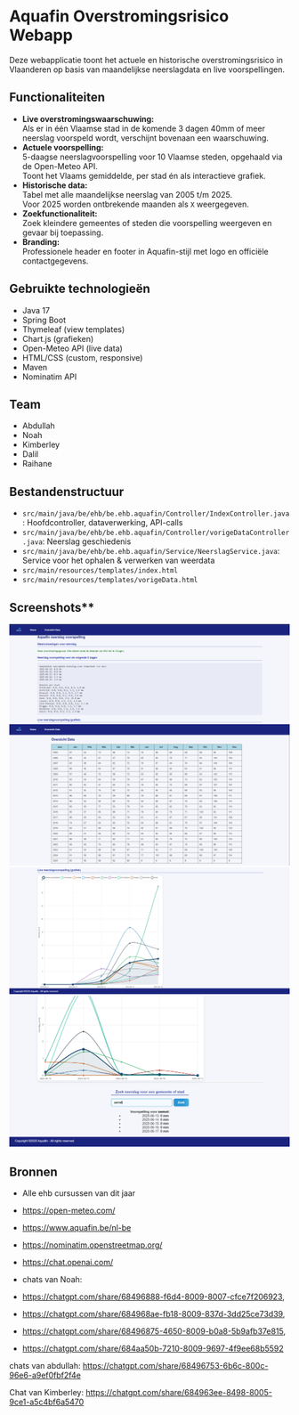 # Aquafin Overstromingsrisico Webapp

Deze webapplicatie toont het actuele en historische overstromingsrisico in Vlaanderen op basis van maandelijkse neerslagdata en live voorspellingen.

## Functionaliteiten

- **Live overstromingswaarschuwing:**  
  Als er in één Vlaamse stad in de komende 3 dagen 40mm of meer neerslag voorspeld wordt, verschijnt bovenaan een waarschuwing.
- **Actuele voorspelling:**  
  5-daagse neerslagvoorspelling voor 10 Vlaamse steden, opgehaald via de Open-Meteo API.  
  Toont het Vlaams gemiddelde, per stad én als interactieve grafiek.
- **Historische data:**  
  Tabel met alle maandelijkse neerslag van 2005 t/m 2025.  
  Voor 2025 worden ontbrekende maanden als `X` weergegeven.
- **Zoekfunctionaliteit:**  
  Zoek kleindere gemeentes of steden die voorspelling weergeven
  en gevaar bij toepassing.
- **Branding:**  
  Professionele header en footer in Aquafin-stijl met logo en officiële contactgegevens.

## Gebruikte technologieën

- Java 17
- Spring Boot
- Thymeleaf (view templates)
- Chart.js (grafieken)
- Open-Meteo API (live data)
- HTML/CSS (custom, responsive)
- Maven
- Nominatim API
## Team

- Abdullah
- Noah
- Kimberley
- Dalil
- Raihane



## Bestandenstructuur

- `src/main/java/be/ehb/be.ehb.aquafin/Controller/IndexController.java`: Hoofdcontroller, dataverwerking, API-calls
- `src/main/java/be/ehb/be.ehb.aquafin/Controller/vorigeDataController.java`: Neerslag geschiedenis
- `src/main/java/be/ehb/be.ehb.aquafin/Service/NeerslagService.java`: Service voor het ophalen & verwerken van weerdata
- `src/main/resources/templates/index.html`
- `src/main/resources/templates/vorigeData.html`
## Screenshots**
![api.png](screenshots/api.png)
![geschiedenis.png](screenshots/geschiedenis.png)
![grafiek.png](screenshots/grafiek.png)
![KleineSteden.png](screenshots/KleineSteden.png)
## Bronnen
- Alle ehb cursussen van dit jaar
- https://open-meteo.com/
- https://www.aquafin.be/nl-be
- https://nominatim.openstreetmap.org/
- https://chat.openai.com/  

- chats van Noah: 
- https://chatgpt.com/share/68496888-f6d4-8009-8007-cfce7f206923,
- https://chatgpt.com/share/684968ae-fb18-8009-837d-3dd25ce73d39, 
- https://chatgpt.com/share/68496875-4650-8009-b0a8-5b9afb37e815,
- https://chatgpt.com/share/684aa50b-7210-8009-9697-4f9ee68b5592

chats van abdullah:
https://chatgpt.com/share/68496753-6b6c-800c-96e6-a9ef0fbf2f4e

Chat van Kimberley: https://chatgpt.com/share/684963ee-8498-8005-9ce1-a5c4bf6a5470
